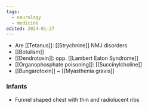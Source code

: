 ```yaml
---
tags:
  - neurology
  - medicine
edited: 2024-01-27
---
```


- Are [[Tetanus]]: [[Strychnine]] NMJ disorders
- [[Botulism]] 
- [[Dendrotoxin]]: opp. [[Lambert Eaton Syndrome]] 
- [[Organophosphate poisoning]]: [[Succinylcholine]]
- [[Bungarotoxin]] ~ [[Myasthenia gravis]] 

### Infants
- Funnel shaped chest with thin and radiolucent ribs 
